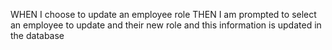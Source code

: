 WHEN I choose to update an employee role
THEN I am prompted to select an employee to update and their new role and this information is updated in the database 
<!-- chooses update employee, choose form list of employees to update, choosing employee to be able to change role, manager, first and last name -->